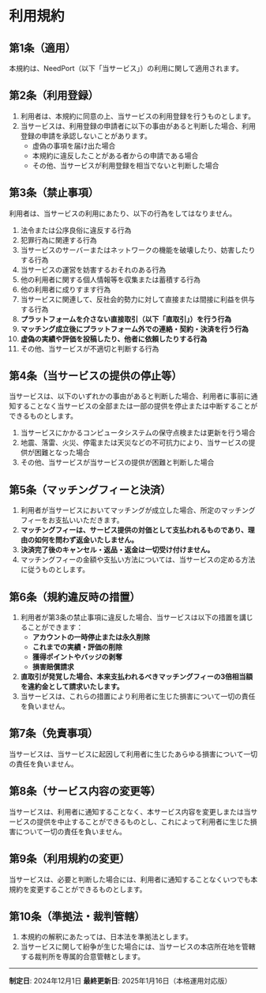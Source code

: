 # 利用規約

## 第1条（適用）

本規約は、NeedPort（以下「当サービス」）の利用に関して適用されます。

## 第2条（利用登録）

1. 利用者は、本規約に同意の上、当サービスの利用登録を行うものとします。
2. 当サービスは、利用登録の申請者に以下の事由があると判断した場合、利用登録の申請を承認しないことがあります。
   - 虚偽の事項を届け出た場合
   - 本規約に違反したことがある者からの申請である場合
   - その他、当サービスが利用登録を相当でないと判断した場合

## 第3条（禁止事項）

利用者は、当サービスの利用にあたり、以下の行為をしてはなりません。

1. 法令または公序良俗に違反する行為
2. 犯罪行為に関連する行為
3. 当サービスのサーバーまたはネットワークの機能を破壊したり、妨害したりする行為
4. 当サービスの運営を妨害するおそれのある行為
5. 他の利用者に関する個人情報等を収集または蓄積する行為
6. 他の利用者に成りすます行為
7. 当サービスに関連して、反社会的勢力に対して直接または間接に利益を供与する行為
8. **プラットフォームを介さない直接取引（以下「直取引」）を行う行為**
9. **マッチング成立後にプラットフォーム外での連絡・契約・決済を行う行為**
10. **虚偽の実績や評価を投稿したり、他者に依頼したりする行為**
11. その他、当サービスが不適切と判断する行為

## 第4条（当サービスの提供の停止等）

当サービスは、以下のいずれかの事由があると判断した場合、利用者に事前に通知することなく当サービスの全部または一部の提供を停止または中断することができるものとします。

1. 当サービスにかかるコンピュータシステムの保守点検または更新を行う場合
2. 地震、落雷、火災、停電または天災などの不可抗力により、当サービスの提供が困難となった場合
3. その他、当サービスが当サービスの提供が困難と判断した場合

## 第5条（マッチングフィーと決済）

1. 利用者が当サービスにおいてマッチングが成立した場合、所定のマッチングフィーをお支払いいただきます。
2. **マッチングフィーは、サービス提供の対価として支払われるものであり、理由の如何を問わず返金いたしません。**
3. **決済完了後のキャンセル・返品・返金は一切受け付けません。**
4. マッチングフィーの金額や支払い方法については、当サービスの定める方法に従うものとします。

## 第6条（規約違反時の措置）

1. 利用者が第3条の禁止事項に違反した場合、当サービスは以下の措置を講じることができます：
   - **アカウントの一時停止または永久削除**
   - **これまでの実績・評価の削除**
   - **獲得ポイントやバッジの剥奪**
   - **損害賠償請求**
2. **直取引が発覚した場合、本来支払われるべきマッチングフィーの3倍相当額を違約金として請求いたします。**
3. 当サービスは、これらの措置により利用者に生じた損害について一切の責任を負いません。

## 第7条（免責事項）

当サービスは、当サービスに起因して利用者に生じたあらゆる損害について一切の責任を負いません。

## 第8条（サービス内容の変更等）

当サービスは、利用者に通知することなく、本サービス内容を変更しまたは当サービスの提供を中止することができるものとし、これによって利用者に生じた損害について一切の責任を負いません。

## 第9条（利用規約の変更）

当サービスは、必要と判断した場合には、利用者に通知することなくいつでも本規約を変更することができるものとします。

## 第10条（準拠法・裁判管轄）

1. 本規約の解釈にあたっては、日本法を準拠法とします。
2. 当サービスに関して紛争が生じた場合には、当サービスの本店所在地を管轄する裁判所を専属的合意管轄とします。

---

**制定日**: 2024年12月1日
**最終更新日**: 2025年1月16日（本格運用対応版）
